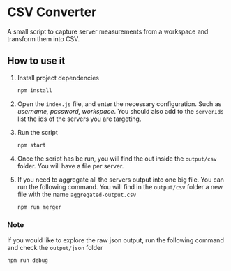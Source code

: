 # CSV Converter

A small script to capture server measurements from a workspace and transform them into CSV.

## How to use it

1. Install project dependencies

    ```bash
    npm install
    ```

2. Open the `index.js` file, and enter the necessary configuration. Such as _username, password, workspace_. You should also add to the `serverIds` list the ids of the servers you are targeting.

3. Run the script

    ```bash
    npm start
    ```

4. Once the script has be run, you will find the out inside the `output/csv` folder. You will have a file per server.

5. If you need to aggregate all the servers output into one big file. You can run the following command. You will find in the `output/csv` folder a new file with the name `aggregated-output.csv`

    ```bash
    npm run merger
    ```

### Note

If you would like to explore the raw json output, run the following command and check the `output/json` folder

```bash
npm run debug
```
